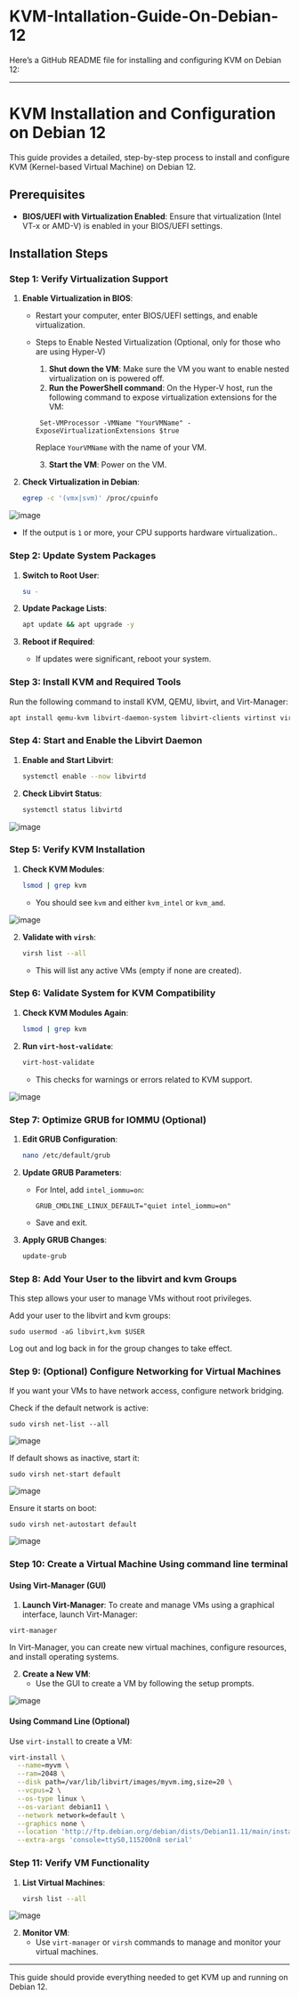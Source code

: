 # KVM-Intallation-Guide-On-Debian-12

Here’s a GitHub README file for installing and configuring KVM on Debian 12:

---

# KVM Installation and Configuration on Debian 12

This guide provides a detailed, step-by-step process to install and configure KVM (Kernel-based Virtual Machine) on Debian 12.

## Prerequisites
- **BIOS/UEFI with Virtualization Enabled**: Ensure that virtualization (Intel VT-x or AMD-V) is enabled in your BIOS/UEFI settings.

## Installation Steps

### Step 1: Verify Virtualization Support

1. **Enable Virtualization in BIOS**:
   - Restart your computer, enter BIOS/UEFI settings, and enable virtualization.
   - Steps to Enable Nested Virtualization (Optional, only for those who are using Hyper-V)
     
        1. **Shut down the VM**: Make sure the VM you want to enable nested virtualization on is powered off.
        2. **Run the PowerShell command**: On the Hyper-V host, run the following command to expose virtualization extensions for the VM:
 
      ```
       Set-VMProcessor -VMName "YourVMName" -ExposeVirtualizationExtensions $true
      ```

     Replace `YourVMName` with the name of your VM.
     
      3. **Start the VM**: Power on the VM.

2. **Check Virtualization in Debian**:
   ```bash
   egrep -c '(vmx|svm)' /proc/cpuinfo
   ```

![image](https://github.com/user-attachments/assets/105f76f7-cc36-4905-82fa-c94d8bb1c440)

   - If the output is `1` or more, your CPU supports hardware virtualization..

### Step 2: Update System Packages

1. **Switch to Root User**:
   ```bash
   su -
   ```

2. **Update Package Lists**:
   ```bash
   apt update && apt upgrade -y
   ```

3. **Reboot if Required**:
   - If updates were significant, reboot your system.

### Step 3: Install KVM and Required Tools

Run the following command to install KVM, QEMU, libvirt, and Virt-Manager:

```bash
apt install qemu-kvm libvirt-daemon-system libvirt-clients virtinst virt-manager -y
```

### Step 4: Start and Enable the Libvirt Daemon

1. **Enable and Start Libvirt**:

   ```bash
   systemctl enable --now libvirtd
   ```

2. **Check Libvirt Status**:
   ```bash
   systemctl status libvirtd
   ```
   
![image](https://github.com/user-attachments/assets/ca077942-d00f-4590-8908-4ab7b156c605)


### Step 5: Verify KVM Installation

1. **Check KVM Modules**:
   ```bash
   lsmod | grep kvm
   ```
   - You should see `kvm` and either `kvm_intel` or `kvm_amd`.


![image](https://github.com/user-attachments/assets/0a676daf-c614-4d02-91bf-b7bb122fca34)


2. **Validate with `virsh`**:
   ```bash
   virsh list --all
   ```
   - This will list any active VMs (empty if none are created).

### Step 6: Validate System for KVM Compatibility

1. **Check KVM Modules Again**:
   ```bash
   lsmod | grep kvm
   ```

2. **Run `virt-host-validate`**:
   ```bash
   virt-host-validate
   ```
   - This checks for warnings or errors related to KVM support.

![image](https://github.com/user-attachments/assets/c3738280-a689-40f7-84ec-8962ddb6b950)


### Step 7: Optimize GRUB for IOMMU (Optional)

1. **Edit GRUB Configuration**:
   ```bash
   nano /etc/default/grub
   ```

2. **Update GRUB Parameters**:
   - For Intel, add `intel_iommu=on`:
     ```plaintext
     GRUB_CMDLINE_LINUX_DEFAULT="quiet intel_iommu=on"
     ```
   - Save and exit.

3. **Apply GRUB Changes**:
   ```bash
   update-grub
   ```

### Step 8: Add Your User to the libvirt and kvm Groups

This step allows your user to manage VMs without root privileges.

Add your user to the libvirt and kvm groups:

```
sudo usermod -aG libvirt,kvm $USER
```
 Log out and log back in for the group changes to take effect.

### Step 9: (Optional) Configure Networking for Virtual Machines

If you want your VMs to have network access, configure network bridging.

Check if the default network is active:

```
sudo virsh net-list --all
```

![image](https://github.com/user-attachments/assets/564dd056-dbab-4b71-80ee-8741ba876928)


If default shows as inactive, start it:

```
sudo virsh net-start default
```

![image](https://github.com/user-attachments/assets/9b48a71e-f3e7-40a3-9ef1-f03be95a26cc)


Ensure it starts on boot:

```
sudo virsh net-autostart default
```

![image](https://github.com/user-attachments/assets/c9d69400-f24b-49e0-b60b-c44f031ce243)


### Step 10: Create a Virtual Machine Using command line terminal 

#### Using Virt-Manager (GUI)

1. **Launch Virt-Manager**:
   To create and manage VMs using a graphical interface, launch Virt-Manager:

```
virt-manager
```
In Virt-Manager, you can create new virtual machines, configure resources, and install operating systems.

2. **Create a New VM**:
   - Use the GUI to create a VM by following the setup prompts.



![image](https://github.com/user-attachments/assets/2cea909b-3e1d-448e-8f66-dd5e822b15f6)


#### Using Command Line (Optional)

Use `virt-install` to create a VM:

```bash
virt-install \
  --name=myvm \
  --ram=2048 \
  --disk path=/var/lib/libvirt/images/myvm.img,size=20 \
  --vcpus=2 \
  --os-type linux \
  --os-variant debian11 \
  --network network=default \
  --graphics none \
  --location 'http://ftp.debian.org/debian/dists/Debian11.11/main/installer-amd64/' \
  --extra-args 'console=ttyS0,115200n8 serial'
```

### Step 11: Verify VM Functionality

1. **List Virtual Machines**:
   ```bash
   virsh list --all
   ```

   
![image](https://github.com/user-attachments/assets/0d2e1578-7553-402d-b8fa-b0bae3843f59)


2. **Monitor VM**:
   - Use `virt-manager` or `virsh` commands to manage and monitor your virtual machines.

---

This guide should provide everything needed to get KVM up and running on Debian 12.
